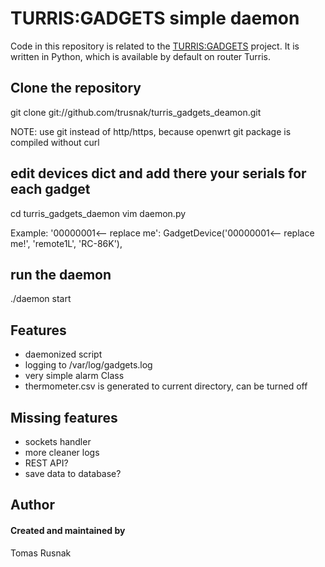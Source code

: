 # TURRIS:GADGETS simple daemon

Code in this repository is related to the [TURRIS:GADGETS](http://turris.cz/gadgets) project.
It is written in Python, which is available by default on router Turris.

##  Clone the repository 

  git clone git://github.com/trusnak/turris_gadgets_deamon.git
  
  NOTE: use git instead of http/https, because openwrt git package is compiled without curl

##  edit devices dict and add there your serials for each gadget

  cd turris_gadgets_daemon
  vim daemon.py

  Example:
  '00000001<-- replace me': GadgetDevice('00000001<-- replace me!', 'remote1L', 'RC-86K'),   
  
## run the daemon

 ./daemon start
  
## Features
  - daemonized script
  - logging to /var/log/gadgets.log
  - very simple alarm Class
  - thermometer.csv is generated to current directory, can be turned off

## Missing features
  - sockets handler
  - more cleaner logs
  - REST API?
  - save data to database?

## Author
#### Created and maintained by
Tomas Rusnak
